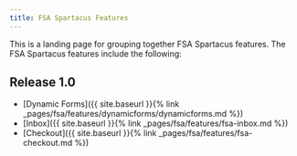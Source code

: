 ```yaml
---
title: FSA Spartacus Features
---
```


This is a landing page for grouping together FSA Spartacus features. The FSA Spartacus features include the following:

## Release 1.0

- [Dynamic Forms]({{ site.baseurl }}{% link _pages/fsa/features/dynamicforms/dynamicforms.md %})
- [Inbox]({{ site.baseurl }}{% link _pages/fsa/features/fsa-inbox.md %})
- [Checkout]({{ site.baseurl }}{% link _pages/fsa/features/fsa-checkout.md %})


